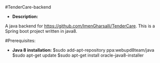 #TenderCare-backend
* **Description:**

A java backend for https://github.com/ImenGharsalli/TenderCare. This is a Spring boot project written in java8.

#Prerequisites:

* **Java 8 installation:**
$sudo add-apt-repository ppa:webupd8team/java
$sudo apt-get update
$sudo apt-get install oracle-java8-installer

